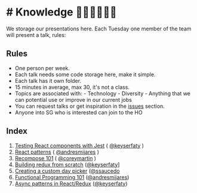 # # Knowledge ☝🏽👌🏻☝🏽

We storage our presentations here. Each Tuesday one member of the team will present a talk, rules:

## Rules

* One person per week.
* Each talk needs some code storage here, make it simple.
* Each talk has it own folder.
* 15 minutes in average, max 30, it's not a class.
* Topics are associated with:
	  - Technology
	  - Diversity
	  - Anything that we can potential use or improve in our current jobs
* You can request talks or get inspiration in the [issues](https://github.com/sgrepo/fe_talks/issues) section.
* Anyone into SG who is interested can join to the HO

## Index

1. [Testing React components with Jest](https://github.com/sgrepo/fe_talks/tree/master/1-testing-react-components-with-jest) ( [@keyserfaty](https://github.com/keyserfaty) )
2. [React patterns](https://github.com/sgrepo/fe_talks/tree/master/2-react-patterns) ( [@andresmijares](https://github.com/andresmijares) )
3. [Recompose 101](https://github.com/sgrepo/fe_talks/tree/master/3-recompose-framework) ( [@coreymartin](https://github.com/coreymartin) )
4. [Building redux from scratch](https://github.com/sgrepo/fe_talks/tree/4-building-redux) ([@keyserfaty](https://github.com/keyserfaty)]
5. [Creating a custom day picker](https://github.com/sgrepo/fe_talks/tree/5-day-picker) ([@ssaucedo](https://github.com/ssaucedo)
6. [Functional Programming 101](https://github.com/sgrepo/fe_talks/tree/6-FP101/) ([@andresmijares](https://github.com/andresmijares))
7. [Async patterns in React/Redux](https://github.com/sgrepo/fe_talks/tree/master/7-async-patterns) ([@keyserfaty](https://github.com/keyserfaty))
